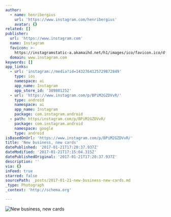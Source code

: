 ```yaml
---
author:
  - name: henribergius
    url: 'https://www.instagram.com/henribergius'
    avatar: {}
related: []
publisher:
  url: 'https://www.instagram.com'
  name: Instagram
  favicon: >-
    https://instagramstatic-a.akamaihd.net/h1/images/ico/favicon.ico/dfa85bb1fd63.ico
  domain: www.instagram.com
keywords: []
app_links:
  - url: 'instagram://media?id=1432764125729872849'
    type: ios
    namespace: ai
    app_name: Instagram
    app_store_id: '389801252'
  - url: 'https://www.instagram.com/p/BPiM2GZDVvR/'
    type: android
    namespace: ai
    app_name: Instagram
    package: com.instagram.android
  - path: https/instagram.com/p/BPiM2GZDVvR/
    package: com.instagram.android
    namespace: google
    type: android
isBasedOnUrl: 'https://www.instagram.com/p/BPiM2GZDVvR/'
title: 'New business, new cards'
datePublished: '2017-01-21T17:20:37.937Z'
dateModified: '2017-01-21T17:15:04.315Z'
datePublishedOriginal: '2017-01-21T17:20:37.937Z'
description: ''
via: {}
inFeed: true
starred: false
sourcePath: _posts/2017-01-21-new-business-new-cards.md
_type: Photograph
_context: 'http://schema.org'

---
```

![New business, new cards](https://scontent.cdninstagram.com/t51.2885-15/s640x640/sh0.08/e35/16124129_245660569205842_6906288286478630912_n.jpg?ig_cache_key=MTQzMjc2NDEyNTcyOTg3Mjg0OQ%3D%3D.2)